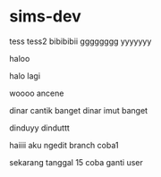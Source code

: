 # sims-dev
tess
tess2
bibibibii
gggggggg
yyyyyyy

haloo

halo lagi

woooo ancene

dinar cantik banget
dinar imut banget

dinduyy
dinduttt


haiiii aku ngedit branch coba1

sekarang tanggal 15 coba ganti user

